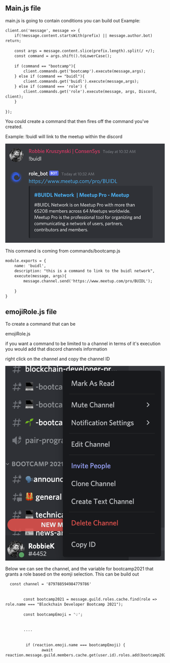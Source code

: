## Main.js file

main.js is going to contain conditions you can build out
Example:

```
client.on('message', message => {
    if(!message.content.startsWith(prefix) || message.author.bot) return;

    const args = message.content.slice(prefix.length).split(/ +/);
    const command = args.shift().toLowerCase();

    if (command == "bootcamp"){
        client.commands.get('bootcamp').execute(message,args);
    } else if (command == "buidl"){
        client.commands.get('buidl').execute(message,args);
    } else if (command === 'role') {
        client.commands.get('role').execute(message, args, Discord, client);
    }

});
```

You could create a command that then fires off the command you've created.

Example:
!buidl will link to the meetup within the discord

![Screenshot](/imgs/buidl.png)

This command is coming from commands/bootcamp.js

```
module.exports = {
    name: 'buidl',
    description: "this is a command to link to the buidl network",
    execute(message, args){
        message.channel.send('https://www.meetup.com/pro/BUIDL');

    }
}

```

## emojiRole.js file

To create a command that can be

emojiRole.js

if you want a command to be limited to a channel in terms of it's execution you would add that discord channels information

right click on the channel and copy the channel ID

![Screenshot](/imgs/id.png)

Below we can see the channel, and the variable for bootcamp2021 that grants a role based on the eomji selection. This can be build out

```
  const channel = '879788594984779786'


        const bootcamp2021 = message.guild.roles.cache.find(role => role.name === "Blockchain Developer Bootcamp 2021");

        const bootcampEmoji = '💡';


        ....


         if (reaction.emoji.name === bootcampEmoji) {
                await reaction.message.guild.members.cache.get(user.id).roles.add(bootcamp2021);

```
